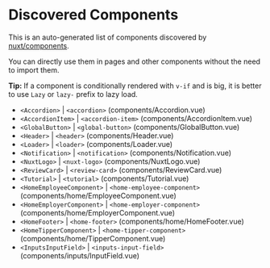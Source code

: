 # Discovered Components

This is an auto-generated list of components discovered by [nuxt/components](https://github.com/nuxt/components).

You can directly use them in pages and other components without the need to import them.

**Tip:** If a component is conditionally rendered with `v-if` and is big, it is better to use `Lazy` or `lazy-` prefix to lazy load.

- `<Accordion>` | `<accordion>` (components/Accordion.vue)
- `<AccordionItem>` | `<accordion-item>` (components/AccordionItem.vue)
- `<GlobalButton>` | `<global-button>` (components/GlobalButton.vue)
- `<Header>` | `<header>` (components/Header.vue)
- `<Loader>` | `<loader>` (components/Loader.vue)
- `<Notification>` | `<notification>` (components/Notification.vue)
- `<NuxtLogo>` | `<nuxt-logo>` (components/NuxtLogo.vue)
- `<ReviewCard>` | `<review-card>` (components/ReviewCard.vue)
- `<Tutorial>` | `<tutorial>` (components/Tutorial.vue)
- `<HomeEmployeeComponent>` | `<home-employee-component>` (components/home/EmployeeComponent.vue)
- `<HomeEmployerComponent>` | `<home-employer-component>` (components/home/EmployerComponent.vue)
- `<HomeFooter>` | `<home-footer>` (components/home/HomeFooter.vue)
- `<HomeTipperComponent>` | `<home-tipper-component>` (components/home/TipperComponent.vue)
- `<InputsInputField>` | `<inputs-input-field>` (components/inputs/InputField.vue)
